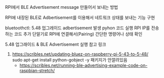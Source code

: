RPI에서 BLE Advertisement message 만들어서 보내는 방법

RPI에 내장된 BLE로 Adbertisement를 이용해서 네트워크 상태를 보내는 기능 구현

 bluetoothctl: 5.48 업그레이드
 adbertisement 발생 pyhon 코드 실행
 RPI IP를 전송하는 코드 추가
 단말기로 RPI에 연결해서(Pairing) 간단한 명령어나 상태 확인 

5.48 업그래이드 & BLE Advertisement 실행 참고 링크 
1. https://scribles.net/updating-bluez-on-raspberry-pi-5-43-to-5-48/
   sudo apt-get install python-gobject -y 패키지가 안깔려있음
    - https://scribles.net/running-ble-advertising-example-code-on-raspbian-stretch/
    
   

